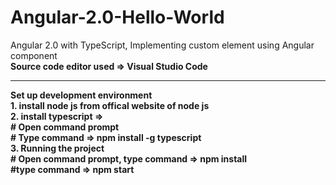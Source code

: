# Angular-2.0-Hello-World
Angular 2.0 with TypeScript, Implementing <hello-world> custom element using Angular component <br/>
<b> Source code editor used => Visual Studio Code

<hr>
<b>Set up development environment</b><br>
1. install node js from offical website of node js <br/>
2. install typescript => <br/>
   # Open command prompt <br/>
   # Type command => npm install -g typescript <br />
3. Running the project <br/>
   # Open command prompt, type command => npm install <br/>
   #type command => npm start

